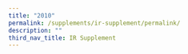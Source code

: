 ```yaml
---
title: "2010"
permalink: /supplements/ir-supplement/permalink/
description: ""
third_nav_title: IR Supplement
---
```

